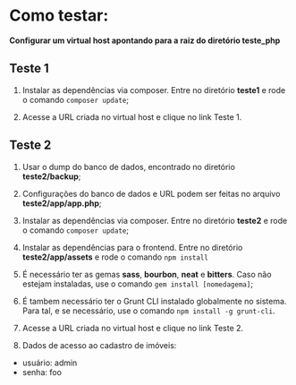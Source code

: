 # Como testar:

**Configurar um virtual host apontando para a raiz do diretório teste_php**

## Teste 1

1. Instalar as dependências via composer. Entre no diretório **teste1** e rode o comando ``composer update``;

2. Acesse a URL criada no virtual host e clique no link Teste 1.

## Teste 2

1. Usar o dump do banco de dados, encontrado no diretório **teste2/backup**;

2. Configurações do banco de dados e URL podem ser feitas no arquivo **teste2/app/app.php**;

3. Instalar as dependências via composer. Entre no diretório **teste2** e rode o comando ``composer update``;

4. Instalar as dependências para o frontend. Entre no diretório **teste2/app/assets** e rode o comando ``npm install``

5. É necessário ter as gemas **sass**, **bourbon**, **neat** e **bitters**. Caso não estejam instaladas, use o comando ``gem install [nomedagema]``;

6. É tambem necessário ter o Grunt CLI instalado globalmente no sistema. Para tal, e se necessário, use o comando ``npm install -g grunt-cli``.

7. Acesse a URL criada no virtual host e clique no link Teste 2.

8. Dados de acesso ao cadastro de imóveis:

  - usuário: admin
  - senha:   foo
